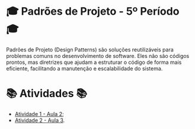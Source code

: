 # 🎓 Padrões de Projeto - 5º Período 🎓
Padrões de Projeto (Design Patterns) são soluções reutilizáveis para problemas comuns no desenvolvimento de software. Eles não são códigos prontos, mas diretrizes que ajudam a estruturar o código de forma mais eficiente, facilitando a manutenção e escalabilidade do sistema.

#  📚 Atividades 📚 
- [Atividade 1 - Aula 2](https://github.com/JoselioJr/Padroes_de_Projeto/tree/81af906ce3d3cac177a488d94fe25f4297b84d29/Aula_01);
- [Atividade 2 - Aula 3](https://github.com/JoselioJr/Padroes_de_Projeto/tree/81af906ce3d3cac177a488d94fe25f4297b84d29/Aula_03).
